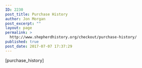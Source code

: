 ```yaml
---
ID: 2230
post_title: Purchase History
author: Jon Morgan
post_excerpt: ""
layout: page
permalink: >
  http://www.shepherdhistory.org/checkout/purchase-history/
published: true
post_date: 2017-07-07 17:37:29
---
```

[purchase_history]